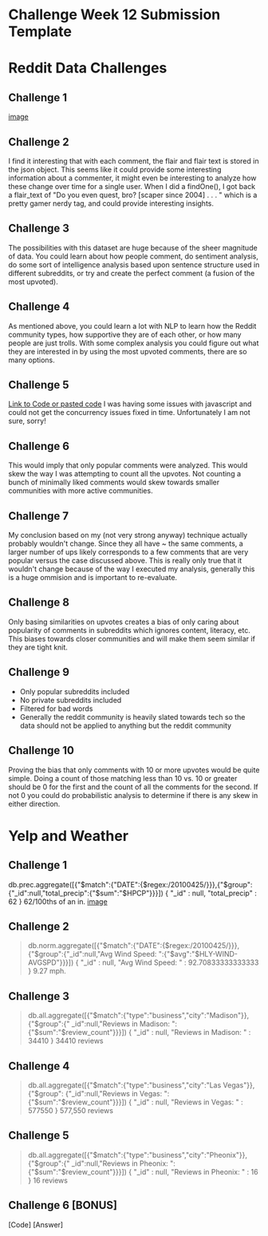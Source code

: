 # Challenge Week 12 Submission Template

# Reddit Data Challenges

## Challenge 1

[image](reddit/ch1.png)

## Challenge 2

I find it interesting that with each comment, the flair and flair text is stored in the json object.  This seems like it could provide some interesting information about a commenter, it might even be interesting to analyze how these change over time for a single user.  When I did a findOne(), I got back a flair_text of "Do you even quest, bro? [scaper since 2004] . . . " which is a pretty gamer nerdy tag, and could provide interesting insights.

## Challenge 3

The possibilities with this dataset are huge because of the sheer magnitude of data.  You could learn about how people comment, do sentiment analysis, do some sort of intelligence analysis based upon sentence structure used in different subreddits, or try and create the perfect comment (a fusion of the most upvoted).

## Challenge 4

As mentioned above, you could learn a lot with NLP to learn how the Reddit community types, how supportive they are of each other, or how many people are just trolls. With some complex analysis you could figure out what they are interested in by using the most upvoted comments, there are so many options.

## Challenge 5

[Link to Code or pasted code](reddit/mostSimilar.js)
I was having some issues with javascript and could not get the concurrency issues fixed in time.  Unfortunately I am not sure, sorry!

## Challenge 6

This would imply that only popular comments were analyzed.  This would skew the way I was attempting to count all the upvotes.  Not counting a bunch of minimally liked comments would skew towards smaller communities with more active communities.

## Challenge 7

My conclusion based on my (not very strong anyway) technique actually probably wouldn't change.  Since they all have ~ the same comments, a larger number of ups likely corresponds to a few comments that are very popular versus the case discussed above.  This is really only true that it wouldn't change because of the way I executed my analysis, generally this is a huge ommision and is important to re-evaluate.

## Challenge 8

Only basing similarities on upvotes creates a bias of only caring about popularity of comments in subreddits which ignores content, literacy, etc. This biases towards closer communities and will make them seem similar if they are tight knit.

## Challenge 9

 * Only popular subreddits included
 * No private subreddits included
 * Filtered for bad words
 * Generally the reddit community is heavily slated towards tech so the data should not be applied to anything but the reddit community

## Challenge 10

Proving the bias that only comments with 10 or more upvotes would be quite simple. Doing a count of those matching less than 10 vs. 10 or greater should be 0 for the first and the count of all the comments for the second.  If not 0 you could do probabilistic analysis to determine if there is any skew in either direction.

# Yelp and Weather 

## Challenge 1
db.prec.aggregate([{"$match":{"DATE":{$regex:/20100425/}}},{"$group":{"_id":null,"total_precip":{"$sum":"$HPCP"}}}])
{ "_id" : null, "total_precip" : 62 }
62/100ths of an in.
[image](weather/cp1.png)

## Challenge 2

> db.norm.aggregate([{"$match":{"DATE":{$regex:/20100425/}}},{"$group":{"_id":null,"Avg Wind Speed: ":{"$avg":"$HLY-WIND-AVGSPD"}}}])
{ "_id" : null, "Avg Wind Speed: " : 92.70833333333333 }
9.27 mph.

## Challenge 3

> db.all.aggregate([{"$match":{"type":"business","city":"Madison"}},{"$group":{"
_id":null,"Reviews in Madison: ":{"$sum":"$review_count"}}}])
{ "_id" : null, "Reviews in Madison: " : 34410 }
34410 reviews

## Challenge 4

> db.all.aggregate([{"$match":{"type":"business","city":"Las Vegas"}},{"$group":
{"_id":null,"Reviews in Vegas: ":{"$sum":"$review_count"}}}])
{ "_id" : null, "Reviews in Vegas: " : 577550 }
577,550 reviews

## Challenge 5

> db.all.aggregate([{"$match":{"type":"business","city":"Pheonix"}},{"$group":{"
_id":null,"Reviews in Pheonix: ":{"$sum":"$review_count"}}}])
{ "_id" : null, "Reviews in Pheonix: " : 16 }
16 reviews

## Challenge 6 [BONUS]

[Code]
[Answer]



